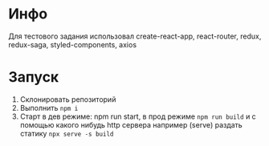 # Инфо
Для тестового задания использовал create-react-app, react-router, redux, redux-saga, styled-components, axios

# Запуск
1. Склонировать репозиторий
2. Выполнить `npm i`
3. Старт в дев режиме: npm run start, в прод режиме `npm run build` и с помощью какого нибудь http сервера например (serve) раздать статику `npx serve -s build`